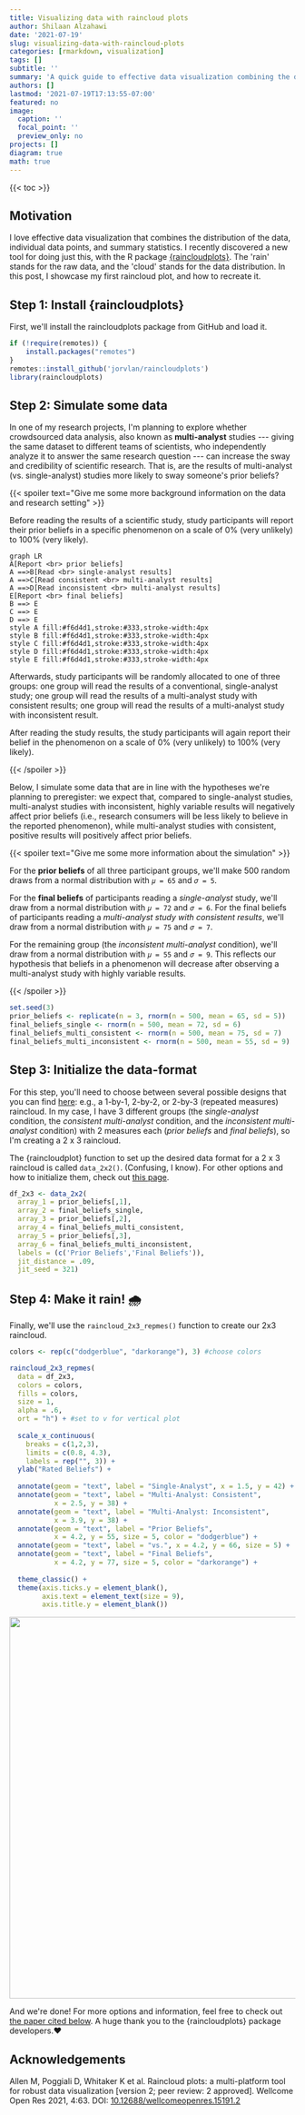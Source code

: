 ```yaml
---
title: Visualizing data with raincloud plots
author: Shilaan Alzahawi
date: '2021-07-19'
slug: visualizing-data-with-raincloud-plots
categories: [rmarkdown, visualization]
tags: []
subtitle: ''
summary: 'A quick guide to effective data visualization combining the distribution of the data, individual data points, and summary statistics'
authors: []
lastmod: '2021-07-19T17:13:55-07:00'
featured: no
image:
  caption: ''
  focal_point: ''
  preview_only: no
projects: []
diagram: true
math: true
---
```




{{< toc >}} 

## Motivation

I love effective data visualization that combines the distribution of the data, individual data points, and summary statistics. I recently discovered a new tool for doing just this, with the R package [{raincloudplots}](https://github.com/RainCloudPlots/RainCloudPlots). The 'rain' stands for the raw data, and the 'cloud' stands for the data distribution. In this post, I showcase my first raincloud plot, and how to recreate it. 

## Step 1: Install {raincloudplots}

First, we'll install the raincloudplots package from GitHub and load it.


```r
if (!require(remotes)) {
    install.packages("remotes")
}
remotes::install_github('jorvlan/raincloudplots')
library(raincloudplots)
```

## Step 2: Simulate some data

In one of my research projects, I'm planning to explore whether crowdsourced data analysis, also known as **multi-analyst** studies --- giving the same dataset to different teams of scientists, who independently analyze it to answer the same research question --- can increase the sway and credibility of scientific research. That is, are the results of multi-analyst (vs. single-analyst) studies more likely to sway someone's prior beliefs?  

{{< spoiler text="Give me some more background information on the data and research setting" >}}

Before reading the results of a scientific study, study participants will report their prior beliefs in a specific phenomenon on a scale of 0% (very unlikely) to 100% (very likely). 

```mermaid
graph LR
A[Report <br> prior beliefs] 
A ==>B[Read <br> single-analyst results]
A ==>C[Read consistent <br> multi-analyst results]
A ==>D[Read inconsistent <br> multi-analyst results]
E[Report <br> final beliefs] 
B ==> E
C ==> E
D ==> E
style A fill:#f6d4d1,stroke:#333,stroke-width:4px
style B fill:#f6d4d1,stroke:#333,stroke-width:4px
style C fill:#f6d4d1,stroke:#333,stroke-width:4px
style D fill:#f6d4d1,stroke:#333,stroke-width:4px
style E fill:#f6d4d1,stroke:#333,stroke-width:4px
```

Afterwards, study participants will be randomly allocated to one of three groups: one group will read the results of a conventional, single-analyst study; one group will read the results of a multi-analyst study with consistent results; one group will read the results of a multi-analyst study with inconsistent result.  

After reading the study results, the study participants will again report their belief in the phenomenon on a scale of 0% (very unlikely) to 100% (very likely). 

{{< /spoiler >}}

Below, I simulate some data that are in line with the hypotheses we're planning to preregister: we expect that, compared to single-analyst studies, multi-analyst studies with inconsistent, highly variable results will negatively affect prior beliefs (i.e., research consumers will be less likely to believe in the reported phenomenon), while multi-analyst studies with consistent, positive results will positively affect prior beliefs.

{{< spoiler text="Give me some more information about the simulation" >}}

For the **prior beliefs** of all three participant groups, we'll make 500 random draws from a normal distribution with `𝜇 = 65` and `𝜎 = 5`.  

For the **final beliefs** of participants reading a *single-analyst* study, we'll draw from a normal distribution with `𝜇 = 72` and `𝜎 = 6`. For the final beliefs of participants reading a *multi-analyst study with consistent results*, we'll draw from a normal distribution with `𝜇 = 75` and `𝜎 = 7`.

For the remaining group (the *inconsistent multi-analyst* condition), we'll draw from a normal distribution with `𝜇 = 55` and `𝜎 = 9`. This reflects our hypothesis that beliefs in a phenomenon will decrease after observing a multi-analyst study with highly variable results.  

{{< /spoiler >}}


```r
set.seed(3)
prior_beliefs <- replicate(n = 3, rnorm(n = 500, mean = 65, sd = 5))
final_beliefs_single <- rnorm(n = 500, mean = 72, sd = 6)
final_beliefs_multi_consistent <- rnorm(n = 500, mean = 75, sd = 7)
final_beliefs_multi_inconsistent <- rnorm(n = 500, mean = 55, sd = 9)
```

## Step 3: Initialize the data-format

For this step, you'll need to choose between several possible designs that you can find [here](https://github.com/jorvlan/raincloudplots): e.g., a 1-by-1, 2-by-2, or 2-by-3 (repeated measures) raincloud. In my case, I have 3 different groups (the *single-analyst* condition, the *consistent multi-analyst* condition, and the *inconsistent multi-analyst* condition) with 2 measures each (*prior beliefs* and *final beliefs*), so I'm creating a 2 x 3 raincloud. 

The {raincloudplot} function to set up the desired data format for a 2 x 3 raincloud is called `data_2x2()`. (Confusing, I know). For other options and how to initialize them, check out [this page](https://github.com/jorvlan/raincloudplots).  
  


```r
df_2x3 <- data_2x2(
  array_1 = prior_beliefs[,1],
  array_2 = final_beliefs_single,
  array_3 = prior_beliefs[,2],
  array_4 = final_beliefs_multi_consistent,
  array_5 = prior_beliefs[,3],
  array_6 = final_beliefs_multi_inconsistent,
  labels = (c('Prior Beliefs','Final Beliefs')),
  jit_distance = .09,
  jit_seed = 321) 
```

## Step 4: Make it rain! 🌧  

Finally, we'll use the `raincloud_2x3_repmes()` function to create our 2x3 raincloud. 


```r
colors <- rep(c("dodgerblue", "darkorange"), 3) #choose colors 

raincloud_2x3_repmes(
  data = df_2x3,
  colors = colors,
  fills = colors,
  size = 1,
  alpha = .6,
  ort = "h") + #set to v for vertical plot
  
  scale_x_continuous(
    breaks = c(1,2,3), 
    limits = c(0.8, 4.3), 
    labels = rep("", 3)) +
  ylab("Rated Beliefs") +
  
  annotate(geom = "text", label = "Single-Analyst", x = 1.5, y = 42) + 
  annotate(geom = "text", label = "Multi-Analyst: Consistent", 
           x = 2.5, y = 38) + 
  annotate(geom = "text", label = "Multi-Analyst: Inconsistent",
           x = 3.9, y = 38) + 
  annotate(geom = "text", label = "Prior Beliefs", 
           x = 4.2, y = 55, size = 5, color = "dodgerblue") + 
  annotate(geom = "text", label = "vs.", x = 4.2, y = 66, size = 5) + 
  annotate(geom = "text", label = "Final Beliefs", 
           x = 4.2, y = 77, size = 5, color = "darkorange") + 
  
  theme_classic() +
  theme(axis.ticks.y = element_blank(),
        axis.text = element_text(size = 9),
        axis.title.y = element_blank())
```

<img src="{{< blogdown/postref >}}index_files/figure-html/unnamed-chunk-4-1.png" width="672" />



And we're done! For more options and information, feel free to check out [the paper cited below](https://doi.org/10.12688/wellcomeopenres.15191.2). A huge thank you to the {raincloudplots} package developers.❤︎  

## Acknowledgements
Allen M, Poggiali D, Whitaker K et al. Raincloud plots: a multi-platform tool for robust data visualization [version 2; peer review: 2 approved]. Wellcome Open Res 2021, 4:63. DOI: [10.12688/wellcomeopenres.15191.2](https://doi.org/10.12688/wellcomeopenres.15191.2)

